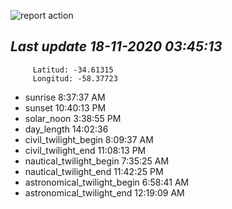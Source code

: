 ![report action](https://github.com/matiasz8/actions-for-reports/workflows/report%20action/badge.svg?branch=develop) 


## *****Last update 18-11-2020 03:45:13*****



		 Latitud: -34.61315
		 Longitud: -58.37723

 - sunrise 	 8:37:37 AM
 - sunset 	 10:40:13 PM
 - solar_noon 	 3:38:55 PM
 - day_length 	 14:02:36
 - civil_twilight_begin 	 8:09:37 AM
 - civil_twilight_end 	 11:08:13 PM
 - nautical_twilight_begin 	 7:35:25 AM
 - nautical_twilight_end 	 11:42:25 PM
 - astronomical_twilight_begin 	 6:58:41 AM
 - astronomical_twilight_end 	 12:19:09 AM
